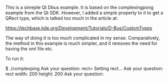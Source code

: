 This is a simeple Qt Dbus example. It is based on the complexingpong example from the Qt SDK. However, I added a simple property to it to get a QRect type, which is talked too much in the article at:

https://techbase.kde.org/Development/Tutorials/D-Bus/CustomTypes

The way of doing it is too much complicated in my sense. Comparatively, the method in this example is much simpler, and it removes the need for having the xml file etc.

To run it:

$ ./complexping 
Ask your question: rect=
Setting rect...
Ask your question: rect
width:  200  height:  200
Ask your question: 

